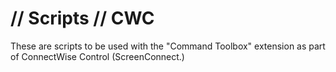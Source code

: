 # // Scripts // CWC

These are scripts to be used with the "Command Toolbox" extension as part of ConnectWise Control (ScreenConnect.)

